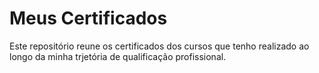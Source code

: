 # Meus Certificados
Este repositório reune os certificados dos cursos que tenho realizado ao longo da minha trjetória de qualificação profissional.
